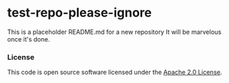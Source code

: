 
# test-repo-please-ignore

This is a placeholder README.md for a new repository
It will be marvelous once it's done.

### License

This code is open source software licensed under the [Apache 2.0 License]("http://www.apache.org/licenses/LICENSE-2.0.html").
